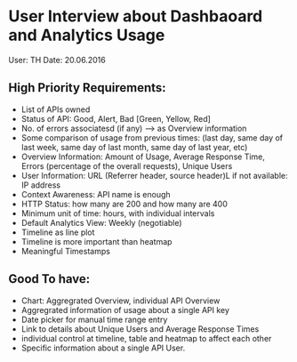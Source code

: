 # User Interview about Dashbaoard and Analytics Usage
User: TH
Date: 20.06.2016

## High Priority Requirements:
 * List of APIs owned
 * Status of API: Good, Alert, Bad [Green, Yellow, Red]
 * No. of errors associatesd (if any) --> as Overview information
 * Some comparison of usage from previous times: (last day, same day of last week, same day of last month, same day of last year, etc)
 * Overview Information: Amount of Usage, Average Response Time, Errors (percentage of the overall requests), Unique Users
 * User Information: URL (Referrer header, source header)L if not available: IP address
 * Context Awareness: API name is enough
 * HTTP Status: how many are 200 and how many are 400
 * Minimum unit of time: hours, with individual intervals
 * Default Analytics View: Weekly (negotiable)
 * Timeline as line plot
 * Timeline is more important than heatmap
 * Meaningful Timestamps

## Good To have:
 * Chart: Aggregrated Overview, individual API Overview
 * Aggregrated information of usage about a single API key
 * Date picker for manual time range entry
 * Link to details about Unique Users and Average Response Times
 * individual control at timeline, table and heatmap to affect each other
 * Specific information about a single API User.
